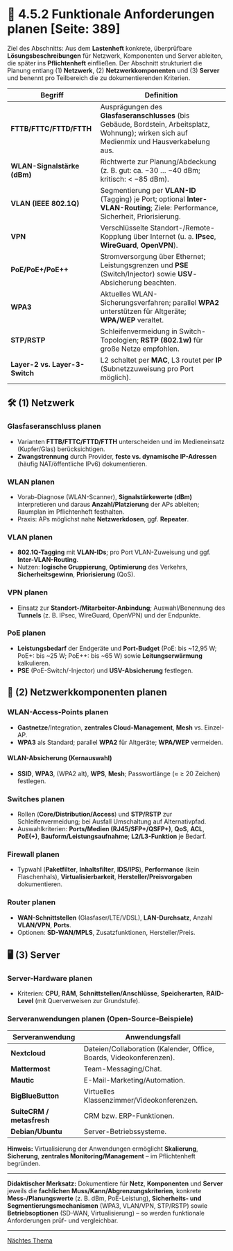 # 🧩 4.5.2 Funktionale Anforderungen planen [Seite: 389]

Ziel des Abschnitts: Aus dem **Lastenheft** konkrete, überprüfbare **Lösungsbeschreibungen** für Netzwerk, Komponenten und Server ableiten, die später ins **Pflichtenheft** einfließen. Der Abschnitt strukturiert die Planung entlang (1) **Netzwerk**, (2) **Netzwerkkomponenten** und (3) **Server** und benennt pro Teilbereich die zu dokumentierenden Kriterien. 

| Begriff                        | Definition                                                                                                                                     |
| ------------------------------ | ---------------------------------------------------------------------------------------------------------------------------------------------- |
| **FTTB/FTTC/FTTD/FTTH**        | Ausprägungen des **Glasfaseranschlusses** (bis Gebäude, Bordstein, Arbeitsplatz, Wohnung); wirken sich auf Medienmix und Hausverkabelung aus.  |
| **WLAN-Signalstärke (dBm)**    | Richtwerte zur Planung/Abdeckung (z. B. gut: ca. −30 … −40 dBm; kritisch: < −85 dBm).                                                          |
| **VLAN (IEEE 802.1Q)**         | Segmentierung per **VLAN-ID** (Tagging) je Port; optional **Inter-VLAN-Routing**; Ziele: Performance, Sicherheit, Priorisierung.               |
| **VPN**                        | Verschlüsselte Standort-/Remote-Kopplung über Internet (u. a. **IPsec**, **WireGuard**, **OpenVPN**).                                          |
| **PoE/PoE+/PoE++**             | Stromversorgung über Ethernet; Leistungsgrenzen und **PSE** (Switch/Injector) sowie **USV**-Absicherung beachten.                              |
| **WPA3**                       | Aktuelles WLAN-Sicherungsverfahren; parallel **WPA2** unterstützen für Altgeräte; **WPA/WEP** veraltet.                                        |
| **STP/RSTP**                   | Schleifenvermeidung in Switch-Topologien; **RSTP (802.1w)** für große Netze empfohlen.                                                         |
| **Layer-2 vs. Layer-3-Switch** | L2 schaltet per **MAC**, L3 routet per **IP** (Subnetzzuweisung pro Port möglich).                                                             |

## 🛠️ (1) Netzwerk

### Glasfaseranschluss planen

* Varianten **FTTB/FTTC/FTTD/FTTH** unterscheiden und im Medieneinsatz (Kupfer/Glas) berücksichtigen.
* **Zwangstrennung** durch Provider, **feste vs. dynamische IP-Adressen** (häufig NAT/öffentliche IPv6) dokumentieren. 

### WLAN planen

* Vorab-Diagnose (WLAN-Scanner), **Signalstärkewerte (dBm)** interpretieren und daraus **Anzahl/Platzierung** der APs ableiten; Raumplan im Pflichtenheft festhalten.
* Praxis: APs möglichst nahe **Netzwerkdosen**, ggf. **Repeater**. 

### VLAN planen

* **802.1Q-Tagging** mit **VLAN-IDs**; pro Port VLAN-Zuweisung und ggf. **Inter-VLAN-Routing**.
* Nutzen: **logische Gruppierung**, **Optimierung** des Verkehrs, **Sicherheitsgewinn**, **Priorisierung** (QoS). 

### VPN planen

* Einsatz zur **Standort-/Mitarbeiter-Anbindung**; Auswahl/Benennung des **Tunnels** (z. B. IPsec, WireGuard, OpenVPN) und der Endpunkte. 

### PoE planen

* **Leistungsbedarf** der Endgeräte und **Port-Budget** (PoE: bis ~12,95 W; PoE+: bis ~25 W; PoE++: bis ~65 W) sowie **Leitungserwärmung** kalkulieren.
* **PSE** (PoE-Switch/-Injector) und **USV-Absicherung** festlegen. 

## 🧩 (2) Netzwerkkomponenten planen

### WLAN-Access-Points planen

* **Gastnetze**/Integration, **zentrales Cloud-Management**, **Mesh** vs. Einzel-AP.
* **WPA3** als Standard; parallel **WPA2** für Altgeräte; **WPA/WEP** vermeiden. 

#### WLAN-Absicherung (Kernauswahl)

* **SSID**, **WPA3**, (WPA2 alt), **WPS**, **Mesh**; Passwortlänge (≈ ≥ 20 Zeichen) festlegen. 

### Switches planen

* Rollen (**Core/Distribution/Access**) und **STP/RSTP** zur Schleifenvermeidung; bei Ausfall Umschaltung auf Alternativpfad.
* Auswahlkriterien: **Ports/Medien (RJ45/SFP+/QSFP+)**, **QoS**, **ACL**, **PoE(+)**, **Bauform/Leistungsaufnahme**; **L2/L3-Funktion** je Bedarf.

### Firewall planen

* Typwahl (**Paketfilter**, **Inhaltsfilter**, **IDS/IPS**), **Performance** (kein Flaschenhals), **Virtualisierbarkeit**, **Hersteller/Preisvorgaben** dokumentieren. 

### Router planen

* **WAN-Schnittstellen** (Glasfaser/LTE/VDSL), **LAN-Durchsatz**, Anzahl **VLAN/VPN**, **Ports**.
* Optionen: **SD-WAN/MPLS**, Zusatzfunktionen, Hersteller/Preis. 

## 🖥️ (3) Server

### Server-Hardware planen

* Kriterien: **CPU**, **RAM**, **Schnittstellen/Anschlüsse**, **Speicherarten**, **RAID-Level** (mit Querverweisen zur Grundstufe). 

### Serveranwendungen planen (Open-Source-Beispiele)

| Serveranwendung           | Anwendungsfall                                                       |
| ------------------------- | -------------------------------------------------------------------- |
| **Nextcloud**             | Dateien/Collaboration (Kalender, Office, Boards, Videokonferenzen).  |
| **Mattermost**            | Team-Messaging/Chat.                                                 |
| **Mautic**                | E-Mail-Marketing/Automation.                                         |
| **BigBlueButton**         | Virtuelles Klassenzimmer/Videokonferenzen.                           |
| **SuiteCRM / metasfresh** | CRM bzw. ERP-Funktionen.                                             |
| **Debian/Ubuntu**         | Server-Betriebssysteme.                                              |

**Hinweis:** Virtualisierung der Anwendungen ermöglicht **Skalierung**, **Sicherung**, **zentrales Monitoring/Management** – im Pflichtenheft begründen. 

---

**Didaktischer Merksatz:** Dokumentiere für **Netz**, **Komponenten** und **Server** jeweils die **fachlichen Muss/Kann/Abgrenzungskriterien**, konkrete **Mess-/Planungswerte** (z. B. dBm, PoE-Leistung), **Sicherheits- und Segmentierungsmechanismen** (WPA3, VLAN/VPN, STP/RSTP) sowie **Betriebsoptionen** (SD-WAN, Virtualisierung) – so werden funktionale Anforderungen prüf- und vergleichbar.

---

[Nächtes Thema](./4.5.3_Nicht_funktionale_Anforderungen_planen.md)